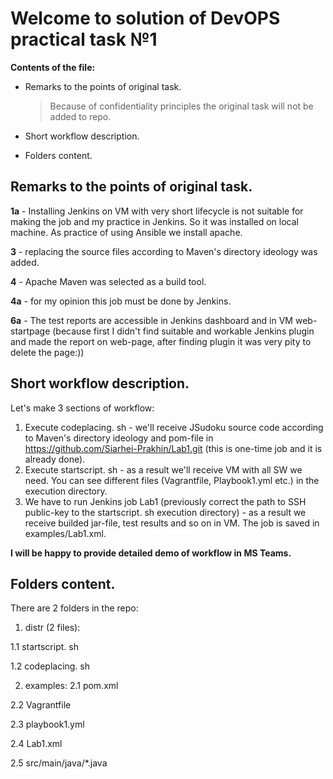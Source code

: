 # Welcome to solution of DevOPS practical task №1

**Contents of the file:**

- Remarks to the points of original task.
	> Because of confidentiality principles the original task will not be added to repo. 

- Short workflow description.
- Folders content.


## Remarks to the points of original task.
**1a** - Installing Jenkins on VM with very short lifecycle is not suitable for making the job and my practice in Jenkins. So it was installed on local machine. As practice of using Ansible we install apache.

**3** - replacing the source files according to Maven's directory ideology was added.

**4** - Apache Maven was selected as a build tool.

**4a** - for my opinion this job must be done by Jenkins.

**6a** - The test reports are accessible in Jenkins dashboard and in VM web-startpage (because first I didn't find suitable and workable Jenkins plugin and made the report on web-page, after finding plugin it was very pity to delete the page:))


## Short workflow description.

Let's make 3 sections of workflow:
1. Execute codeplacing. sh - we'll receive JSudoku source code according to Maven's directory ideology and pom-file in https://github.com/Siarhei-Prakhin/Lab1.git (this is one-time job and it is already done).
2. Execute startscript. sh - as a result we'll receive VM with all SW we need. You can see different files (Vagrantfile, Playbook1.yml etc.) in the execution directory.
3. We have to run Jenkins job Lab1 (previously correct the path to SSH public-key to the startscript. sh execution directory) - as a result we receive builded jar-file, test results and so on in VM. The job is saved in examples/Lab1.xml.

**I will be happy to provide detailed demo of workflow in MS Teams.**

## Folders content.

There are 2 folders in the repo:
1. distr (2 files):

1.1  startscript. sh

1.2 codeplacing. sh

2. examples:
2.1 pom.xml

2.2 Vagrantfile

2.3 playbook1.yml

2.4 Lab1.xml

2.5 src/main/java/*.java

